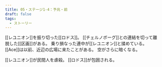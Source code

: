```yaml
---
title: 05・ステージ1-4：予兆・前
draft: false
tags:
  - ストーリー
---
```

[[レユニオン]]を振り切った[[ロドス]]。
[[チェルノボーグ]]との連結を切って離脱した[[区画]]がある。
乗り損なった連中が[[レユニオン]]と揉めている。
[[Ace]]は以前、近辺の広場に来たことがある。
空がさらに暗くなる。

[[レユニオン]]が民間人を虐殺。
[[ロドス]]が包囲される。